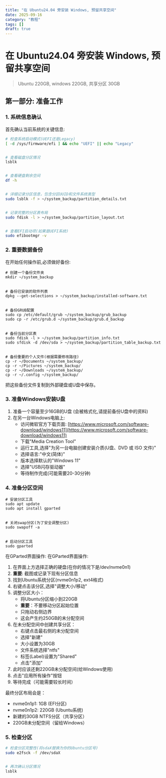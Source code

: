 ```yaml
---
title: "在 Ubuntu24.04 旁安装 Windows, 预留共享空间"
date: 2025-09-16
category: "教程"
tags: []
draft: true
---
```


# 在 Ubuntu24.04 旁安装 Windows, 预留共享空间

> Ubuntu 220GB, windows 220GB, 共享分区 30GB

## 第一部分: 准备工作

### 1\. 系统信息确认

首先确认当前系统的关键信息:

```bash
# 检查系统启动模式(UEFI还是Legacy)
[ -d /sys/firmware/efi ] && echo "UEFI" || echo "Legacy"


# 查看磁盘分区情况
lsblk


# 查看硬盘剩余空间
df -h


# 详细记录分区信息，包含分区UUID和文件系统类型
sudo lsblk -f > ~/system_backup/partition_details.txt


# 记录完整的分区表布局
sudo fdisk -l > ~/system_backup/partition_layout.txt


# 查看EFI启动项(如果是UEFI系统)
sudo efibootmgr -v
```

### 2\. 重要数据备份

在开始任何操作前,必须做好备份:

```
# 创建一个备份文件夹
mkdir ~/system_backup


# 备份已安装的软件列表
dpkg --get-selections > ~/system_backup/installed-software.txt


# 备份GRUB配置
sudo cp /etc/default/grub ~/system_backup/grub_backup
sudo cp -r /etc/grub.d ~/system_backup/grub.d_backup


# 备份当前分区表
sudo fdisk -l > ~/system_backup/partition_info.txt
sudo sfdisk -d /dev/sda > ~/system_backup/partition_table_backup.txt


# 备份重要的个人文件(根据需要修改路径)
cp -r ~/Documents ~/system_backup/
cp -r ~/Pictures ~/system_backup/
cp -r ~/Downloads ~/system_backup/
cp -r ~/.config ~/system_backup/
```

把这些备份文件复制到外部硬盘或U盘中保存。

### 3\. 准备Windows安装U盘

1. 准备一个容量至少16GB的U盘 (会被格式化,请提前备份U盘中的资料)
2. 在另一台Windows电脑上:
    * 访问微软官方下载页面: [https://www.microsoft.com/software-download/windows11](https://www.microsoft.com/software-download/windows11)
    * 下载"Media Creation Tool"
    * 运行工具,选择"为另一台电脑创建安装介质(U盘、DVD 或 ISO 文件)"
    * 选择语言:"中文(简体)"
    * 版本选择默认的"Windows 11"
    * 选择"USB闪存驱动器"
    * 等待制作完成(可能需要20-30分钟)

### 4\. 准备分区空间

```
# 安装分区工具
sudo apt update
sudo apt install gparted


# 关闭swap分区(为了安全调整分区)
sudo swapoff -a


# 启动分区工具
sudo gparted
```

在GParted界面操作:
在GParted界面操作:

1. 在界面上方选择正确的硬盘(在你的情况下是/dev/nvme0n1)
2. **重要**: 截图或记录下现有分区信息
3. 找到Ubuntu系统分区(nvme0n1p2, ext4格式)
4. 右键点击该分区,选择"调整大小/移动"
5. 调整分区大小：
    * 将Ubuntu分区缩小到220GB
    * **重要**：不要移动分区起始位置
    * 只拖动右侧边界
    * 这会产生约250GB的未分配空间
6. 在未分配空间中创建共享分区：
    * 右键点击最右侧的未分配空间
    * 选择"新建"
    * 大小设置为30GB
    * 文件系统选择"ntfs"
    * 标签(Label)设置为"Shared"
    * 点击"添加"
7. 此时应该还剩220GB未分配空间(给Windows使用)
8. 点击"应用所有操作"按钮
9. 等待完成（可能需要较长时间）

最终分区布局会是：

* nvme0n1p1: 1GB (EFI分区)
* nvme0n1p2: 220GB (Ubuntu系统)
* 新建的30GB NTFS分区（共享分区）
* 220GB未分配空间（留给Windows）

### 5\. 检查分区

```bash
# 检查分区完整性(将sdaX替换为你的Ubuntu分区号)
sudo e2fsck -f /dev/sdaX


# 再次确认分区情况
lsblk
```


